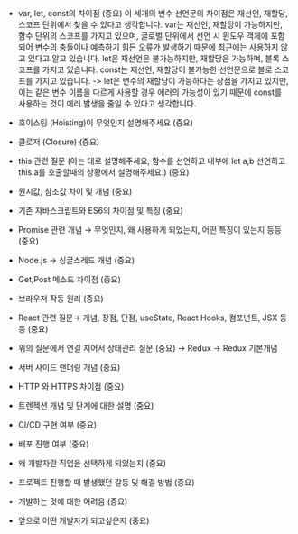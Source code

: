 * var, let, const의 차이점 (중요)
이 세개의 변수 선언문의 차이점은 재선언, 재할당, 스코프 단위에서 찾을 수 있다고 생각합니다.
var는 재선언, 재할당이 가능하지만, 함수 단위의 스코프를 가지고 있으며, 글로벌 단위에서 선언 시 윈도우 객체에 포함되어 변수의 충돌이나 예측하기 힘든 오류가 발생하기 때문에 최근에는 사용하지 않고 있다고 알고 있습니다. 
let은 재선언은 불가능하지만, 재할당은 가능하며, 블록 스코프를 가지고 있습니다. 
const는 재선언, 재할당이 불가능한 선언문으로 블로 스코프를 가지고 있습니다.
  -> let은 변수의 재할당이 가능하다는 장점을 가지고 있지만, 이는 같은 변수 이름을 다르게 사용할 경우 에러의 가능성이 있기 때문에 const를 사용하는 것이 에러 발생을 줄일 수 있다고 생각합니다. 

* 호이스팅 (Hoisting)이 무엇인지 설명해주세요 (중요)

* 클로저 (Closure) (중요)

* this 관련 질문 (아는 대로 설명해주세요, 함수를 선언하고 내부에 let a,b 선언하고 this.a를 호출할때의 상황에서 설명해주세요.) (중요)

* 원시값, 참조값 차이 및 개념 (중요)

* 기존 자바스크립트와 ES6의 차이점 및 특징 (중요)

* Promise 관련 개념 → 무엇인지, 왜 사용하게 되었는지, 어떤 특징이 있는지 등등 (중요)

* Node.js -> 싱글스레드 개념 (중요)

* Get,Post 메소드 차이점 (중요)

* 브라우저 작동 원리 (중요)

* React 관련 질문→ 개념, 장점, 단점, useState, React Hooks, 컴포넌트, JSX 등등 (중요)

* 위의 질문에서 연결 지어서 상태관리 질문 (중요) → Redux → Redux 기본개념

* 서버 사이드 랜더링 개념 (중요)

* HTTP 와 HTTPS 차이점 (중요)

* 트렌젝션 개념 및 단계에 대한 설명 (중요) 

* CI/CD 구현 여부 (중요)  

* 배포 진행 여부 (중요)

* 왜 개발자란 직업을 선택하게 되었는지 (중요)

* 프로젝트 진행할 때 발생했던 갈등 및 해결 방법 (중요)

* 개발하는 것에 대한 어려움 (중요)

* 앞으로 어떤 개발자가 되고싶은지 (중요)
